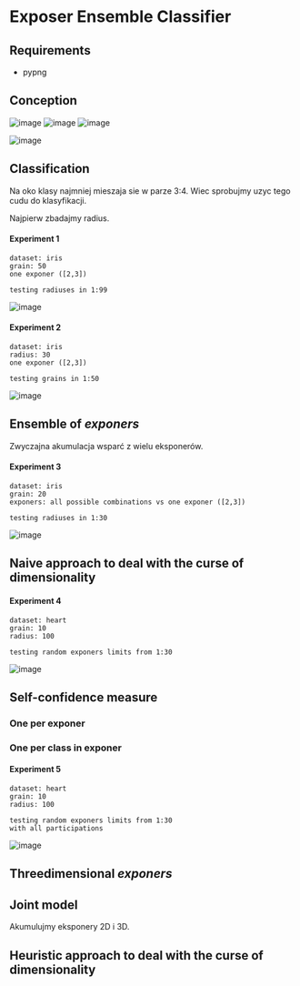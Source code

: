 # Exposer Ensemble Classifier

## Requirements

- pypng

## Conception

![image](generator_1/exponer_iris_2_1_g_350_r_100.png)
![image](generator_1/exponer_iris_3_4_g_350_r_100.png)
![image](generator_1/exponer_iris_2_3_g_350_r_100.png)

![image](generator_1/exponers_iris.png)

## Classification

Na oko klasy najmniej mieszaja sie w parze 3:4. Wiec sprobujmy uzyc tego cudu do klasyfikacji.

Najpierw zbadajmy radius.

#### Experiment 1

	dataset: iris
	grain: 50
	one exponer ([2,3])

	testing radiuses in 1:99
	
![image](plots/experiment_1.png)

#### Experiment 2

	dataset: iris
	radius: 30
	one exponer ([2,3])
	
	testing grains in 1:50

![image](plots/experiment_2.png)


## Ensemble of _exponers_

Zwyczajna akumulacja wsparć z wielu eksponerów.

#### Experiment 3
	
	dataset: iris
	grain: 20
	exponers: all possible combinations vs one exponer ([2,3])
	
	testing radiuses in 1:30

![image](plots/experiment_3.png)

## Naive approach to deal with the curse of dimensionality

#### Experiment 4

	dataset: heart
	grain: 10
	radius: 100
	
	testing random exponers limits from 1:30
	
![image](plots/experiment_4.png)

## Self-confidence measure

### One per exponer

### One per class in exponer

#### Experiment 5

	dataset: heart
	grain: 10
	radius: 100
	
	testing random exponers limits from 1:30
	with all participations

![image](plots/experiment_5.png)


## Threedimensional _exponers_

## Joint model

Akumulujmy eksponery 2D i 3D.

## Heuristic approach to deal with the curse of dimensionality